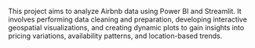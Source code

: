 This project aims to analyze Airbnb data using Power BI and Streamlit. 
It involves performing data cleaning and preparation, developing interactive geospatial visualizations, and creating dynamic 
plots to gain insights into pricing variations, availability patterns, and location-based trends.

